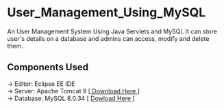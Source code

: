 # User_Management_Using_MySQL
An User Management System Using Java Servlets and MySQl. It can store user's details on a database and admins can access, modify and delete them.

## Components Used
  -> Editor: Eclipse EE IDE <br>
  -> Server: Apache Tomcat 9 [<a href='https://tomcat.apache.org/download-90.cgi'> Download Here </a>] <br>
  -> Database: MySQL 8.0.34 [ <a href='https://dev.mysql.com/downloads/workbench/'> Dowload Here </a> ] <br>
